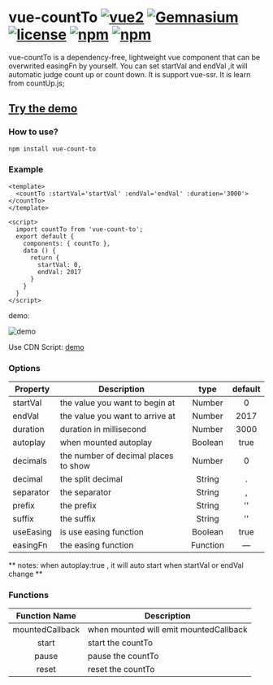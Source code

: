 # vue-countTo    [![vue2](https://img.shields.io/badge/vue-2.x-brightgreen.svg)](https://vuejs.org/) [![Gemnasium](https://img.shields.io/gemnasium/mathiasbynens/he.svg)](https://github.com/PanJiaChen/vue-countTo) [![license](https://img.shields.io/github/license/mashape/apistatus.svg)](https://github.com/PanJiaChen/vue-countTo) [![npm](https://img.shields.io/npm/v/vue-count-to.svg)](https://www.npmjs.com/package/vue-count-to) [![npm](https://img.shields.io/npm/dm/vue-count-to.svg)](https://npmcharts.com/compare/vue-count-to)


vue-countTo is a dependency-free, lightweight vue component that can be overwrited  easingFn by yourself.
You can set startVal and endVal ,it will automatic judge count up or count down.
It is support vue-ssr.
It is learn from countUp.js;

## [Try the demo](http://panjiachen.github.io/countTo/demo/)

### How to use?
```bash
npm install vue-count-to
```

### Example

```vue
<template>
  <countTo :startVal='startVal' :endVal='endVal' :duration='3000'></countTo>
</template>

<script>
  import countTo from 'vue-count-to';
  export default {
    components: { countTo },
    data () {
      return {
        startVal: 0,
        endVal: 2017
      }
    }
  }
</script>
```
demo:

![demo](https://github.com/PanJiaChen/vue-countTo/blob/master/countDemo.gif)

Use CDN Script: [demo](https://github.com/PanJiaChen/vue-countTo/blob/master/demo/index.html)



### Options
|    Property    |    Description   |   type   |	default	|
| -----------------  | ---------------- | :--------: | :----------: |
| startVal       | the value you want to begin at |Number| 0 |
| endVal         | the value you want to arrive at |Number | 2017 |
| duration  | duration in millisecond | Number | 3000 |
| autoplay     | when mounted autoplay | Boolean | true |
| decimals     | the number of decimal places to show | Number | 0 |
| decimal     | the split decimal | String | . |
| separator     | the separator | String | , |
| prefix     | the prefix | String | '' |
| suffix     | the suffix | String | '' |
| useEasing     | is use easing function | Boolean | true |
| easingFn     | the easing function | Function | — |

** notes: when autoplay:true , it will auto start when startVal or endVal change **


### Functions
| Function Name | Description   |
| :--------:   | -----  |
|    mountedCallback    |  when mounted will emit  mountedCallback  |
|    start    |  start the countTo  |
|    pause   |  pause  the countTo |
|    reset    |  reset  the countTo |
